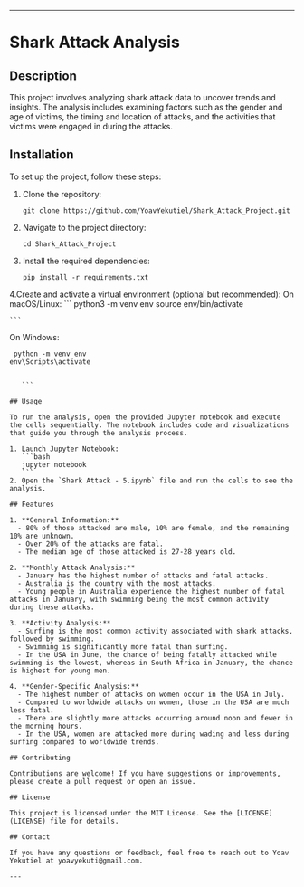 

---

# Shark Attack Analysis

## Description

This project involves analyzing shark attack data to uncover trends and insights. The analysis includes examining factors such as the gender and age of victims, the timing and location of attacks, and the activities that victims were engaged in during the attacks.

## Installation

To set up the project, follow these steps:

1. Clone the repository:
     ```
    git clone https://github.com/YoavYekutiel/Shark_Attack_Project.git

    ```
2. Navigate to the project directory:
    ```
    cd Shark_Attack_Project

    ```
3. Install the required dependencies:
    ```
    pip install -r requirements.txt

    ```
4.Create and activate a virtual environment (optional but recommended):
On macOS/Linux:
    ```
    python3 -m venv env
source env/bin/activate


    ```

On Windows:
 ```
  python -m venv env
env\Scripts\activate


    ```

## Usage

To run the analysis, open the provided Jupyter notebook and execute the cells sequentially. The notebook includes code and visualizations that guide you through the analysis process.

1. Launch Jupyter Notebook:
    ```bash
    jupyter notebook
    ```
2. Open the `Shark Attack - 5.ipynb` file and run the cells to see the analysis.

## Features

1. **General Information:**
   - 80% of those attacked are male, 10% are female, and the remaining 10% are unknown.
   - Over 20% of the attacks are fatal.
   - The median age of those attacked is 27-28 years old.

2. **Monthly Attack Analysis:**
   - January has the highest number of attacks and fatal attacks.
   - Australia is the country with the most attacks.
   - Young people in Australia experience the highest number of fatal attacks in January, with swimming being the most common activity during these attacks.

3. **Activity Analysis:**
   - Surfing is the most common activity associated with shark attacks, followed by swimming.
   - Swimming is significantly more fatal than surfing.
   - In the USA in June, the chance of being fatally attacked while swimming is the lowest, whereas in South Africa in January, the chance is highest for young men.

4. **Gender-Specific Analysis:**
   - The highest number of attacks on women occur in the USA in July.
   - Compared to worldwide attacks on women, those in the USA are much less fatal.
   - There are slightly more attacks occurring around noon and fewer in the morning hours.
   - In the USA, women are attacked more during wading and less during surfing compared to worldwide trends.

## Contributing

Contributions are welcome! If you have suggestions or improvements, please create a pull request or open an issue.

## License

This project is licensed under the MIT License. See the [LICENSE](LICENSE) file for details.

## Contact

If you have any questions or feedback, feel free to reach out to Yoav Yekutiel at yoavyekuti@gmail.com.

---

